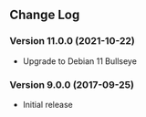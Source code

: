## Change Log
### Version 11.0.0 (2021-10-22)
- Upgrade to Debian 11 Bullseye
### Version 9.0.0 (2017-09-25)
- Initial release

